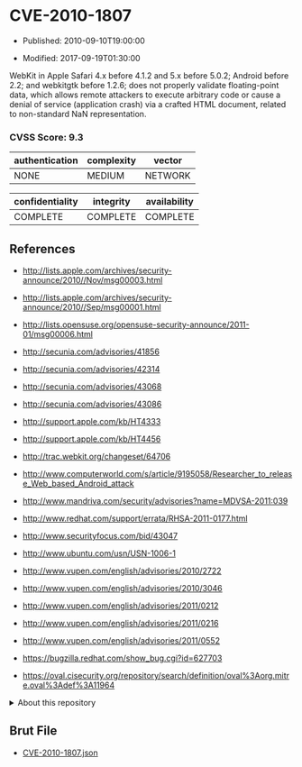 # CVE-2010-1807

- Published: 2010-09-10T19:00:00

- Modified: 2017-09-19T01:30:00

WebKit in Apple Safari 4.x before 4.1.2 and 5.x before 5.0.2; Android before 2.2; and webkitgtk before 1.2.6; does not properly validate floating-point data, which allows remote attackers to execute arbitrary code or cause a denial of service (application crash) via a crafted HTML document, related to non-standard NaN representation.

### CVSS Score: **9.3**

| authentication | complexity | vector |
| --- | --- | --- |
| NONE | MEDIUM | NETWORK |

| confidentiality | integrity | availability |
| --- | --- | --- |
| COMPLETE | COMPLETE | COMPLETE |

## References

* http://lists.apple.com/archives/security-announce/2010//Nov/msg00003.html

* http://lists.apple.com/archives/security-announce/2010//Sep/msg00001.html

* http://lists.opensuse.org/opensuse-security-announce/2011-01/msg00006.html

* http://secunia.com/advisories/41856

* http://secunia.com/advisories/42314

* http://secunia.com/advisories/43068

* http://secunia.com/advisories/43086

* http://support.apple.com/kb/HT4333

* http://support.apple.com/kb/HT4456

* http://trac.webkit.org/changeset/64706

* http://www.computerworld.com/s/article/9195058/Researcher_to_release_Web_based_Android_attack

* http://www.mandriva.com/security/advisories?name=MDVSA-2011:039

* http://www.redhat.com/support/errata/RHSA-2011-0177.html

* http://www.securityfocus.com/bid/43047

* http://www.ubuntu.com/usn/USN-1006-1

* http://www.vupen.com/english/advisories/2010/2722

* http://www.vupen.com/english/advisories/2010/3046

* http://www.vupen.com/english/advisories/2011/0212

* http://www.vupen.com/english/advisories/2011/0216

* http://www.vupen.com/english/advisories/2011/0552

* https://bugzilla.redhat.com/show_bug.cgi?id=627703

* https://oval.cisecurity.org/repository/search/definition/oval%3Aorg.mitre.oval%3Adef%3A11964

<details>
<summary>About this repository</summary> 

  This repository is part of the project [Live Hack CVE](https://github.com/Live-Hack-CVE). Main website can be found [www.live-hack.org](https://www.live-hack.org) 
  
  Made by [Sn0wAlice](https://github.com/Sn0wAlice) for the people that care about security and need to have a feed of the latest CVEs. Hope you enjoy it, don't forget to star the repo and follow me on [Twitter](https://twitter.com/Sn0wAlice) and [Github](https://github.com/Sn0wAlice). And that is my [personnal website](https://www.alice-snow.me/)

  - [Home Page](https://github.com/Live-Hack-CVE)
  - [Framework](https://github.com/Live-Hack-CVE/cve-framework)
  - [CVE database](https://github.com/Live-Hack-CVE/full_database)
  - [Changelog](https://github.com/Live-Hack-CVE/Changelog)
</details>

## Brut File

* [CVE-2010-1807.json](https://raw.githubusercontent.com/Live-Hack-CVE/full_database/main/cves/2010/CVE-2010-1807.json)

